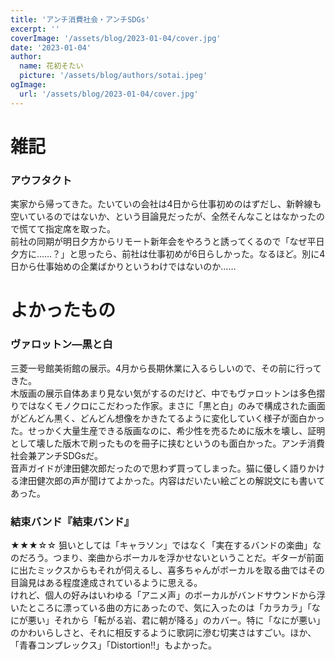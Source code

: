 ```yaml
---
title: 'アンチ消費社会・アンチSDGs'
excerpt: ''
coverImage: '/assets/blog/2023-01-04/cover.jpg'
date: '2023-01-04'
author:
  name: 花初そたい
  picture: '/assets/blog/authors/sotai.jpeg'
ogImage:
  url: '/assets/blog/2023-01-04/cover.jpg'
---
```

# 雑記
### アウフタクト
実家から帰ってきた。たいていの会社は4日から仕事初めのはずだし、新幹線も空いているのではないか、という目論見だったが、全然そんなことはなかったので慌てて指定席を取った。  
前社の同期が明日夕方からリモート新年会をやろうと誘ってくるので「なぜ平日夕方に……？」と思ったら、前社は仕事初めが6日らしかった。なるほど。別に4日から仕事始めの企業ばかりというわけではないのか……


# よかったもの

### ヴァロットン―黒と白
三菱一号館美術館の展示。4月から長期休業に入るらしいので、その前に行ってきた。  
木版画の展示自体あまり見ない気がするのだけど、中でもヴァロットンは多色摺りではなくモノクロにこだわった作家。まさに「黒と白」のみで構成された画面がどんどん黒く、どんどん想像をかきたてるように変化していく様子が面白かった。せっかく大量生産できる版画なのに、希少性を売るために版木を壊し、証明として壊した版木で刷ったものを冊子に挟むというのも面白かった。アンチ消費社会兼アンチSDGsだ。  
音声ガイドが津田健次郎だったので思わず買ってしまった。猫に優しく語りかける津田健次郎の声が聞けてよかった。内容はだいたい絵ごとの解説文にも書いてあった。

### 結束バンド『結束バンド』
★★★☆☆
狙いとしては「キャラソン」ではなく「実在するバンドの楽曲」なのだろう。つまり、楽曲からボーカルを浮かせないということだ。ギターが前面に出たミックスからもそれが伺えるし、喜多ちゃんがボーカルを取る曲ではその目論見はある程度達成されているように思える。  
けれど、個人の好みはいわゆる「アニメ声」のボーカルがバンドサウンドから浮いたところに漂っている曲の方にあったので、気に入ったのは「カラカラ」「なにが悪い」それから「転がる岩、君に朝が降る」のカバー。特に「なにが悪い」のかわいらしさと、それに相反するように歌詞に滲む切実さはすごい。ほか、「青春コンプレックス」「Distortion‼」もよかった。
